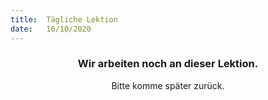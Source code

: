 ```yaml
---
title:  Tägliche Lektion
date:   16/10/2020
---
```


### <center>Wir arbeiten noch an dieser Lektion.</center>
<center>Bitte komme später zurück.</center>